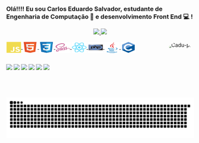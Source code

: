 ### Olá!!!! Eu sou Carlos Eduardo Salvador, estudante de Engenharia de Computação 🤖 e desenvolvimento Front End 💻 !

<div align="center">
  <a href="https://github.com/cadusalvador">
  <img height="180em" src="https://github-readme-stats.vercel.app/api?username=cadusalvador&show_icons=true&theme=dracula&include_all_commits=true&count_private=true"/>
  <img height="180em" src="https://github-readme-stats.vercel.app/api/top-langs/?username=cadusalvador&layout=compact&langs_count=7&theme=dracula"/>
</div>
 <div style="display: inline_block"><br>
  <img align="center" alt="Cadu-Js" height="30" width="40" src="https://raw.githubusercontent.com/devicons/devicon/master/icons/javascript/javascript-plain.svg">
  <img align="center" alt="Cadu-HTML" height="30" width="40" src="https://raw.githubusercontent.com/devicons/devicon/master/icons/html5/html5-original.svg">
  <img align="center" alt="Cadu-CSS" height="30" width="40" src="https://raw.githubusercontent.com/devicons/devicon/master/icons/css3/css3-original.svg">
  <img align="center" alt="Cadu-Saas" height="30" width="40" 
src="https://raw.githubusercontent.com/devicons/devicon/master/icons/sass/sass-original.svg">
  <img align="center" alt="Cadu-React" height="30" width="40" 
src="https://raw.githubusercontent.com/devicons/devicon/master/icons/react/react-original.svg">
  <img align="center" alt="Cadu-PHP" height="30" width="40" 
src="https://raw.githubusercontent.com/devicons/devicon/master/icons/php/php-original.svg">
  <img align="center" alt="Cadu-Java" height="30" width="40" 
src="https://raw.githubusercontent.com/devicons/devicon/master/icons/java/java-original.svg">
  <img align="center" alt="Cadu-C" height="30" width="40" 
src="https://raw.githubusercontent.com/devicons/devicon/master/icons/c/c-original.svg">
  <img align="right" alt="Cadu-pic" height="150" style="border-radius:50px;" src="https://drive.google.com/file/d/10u5uevyRbqBIBzQd8cUSkIiprzBS3BgT/view?usp=sharing">
</div>
  
  ##
  
 <div>
     <a href="https://www.linkedin.com/in/carloseduardosalvador/" target="_blank"><img src="https://img.shields.io/badge/-LinkedIn-%230077B5?style=for-the-badge&logo=linkedin&logoColor=white" target="_blank"></a> 
  <a href="https://www.instagram.com/echo_cadu/" target="_blank"><img src="https://img.shields.io/badge/-Instagram-%23E4405F?style=for-the-badge&logo=instagram&logoColor=white" target="_blank"></a>
  <a href="https://api.whatsapp.com/sendphone=5516991623107&text=Olá!!!%20Carlos.%20Analisamos%20seu%20currículo%20e%20gostariamos%20de%%20sobre..." target="_blank"><img src="https://img.shields.io/badge/WhatsApp-25D366?style=for-the-badge&logo=whatsapp&logoColor=white" target="_blank"></a>
 	<a href="https://www.twitch.tv/cadusalvador" target="_blank"><img src="https://img.shields.io/badge/Twitch-9146FF?style=for-the-badge&logo=twitch&logoColor=white" target="_blank"></a>
 <a href="https://discord.com/channels/@me/416915191779950592" target="_blank"><img src="https://img.shields.io/badge/Discord-7289DA?style=for-the-badge&logo=discord&logoColor=white" target="_blank"></a> 
  <a href = "mailto:carlos1992.ces@gmail.com"><img src="https://img.shields.io/badge/-Gmail-%23333?style=for-the-badge&logo=gmail&logoColor=white" target="_blank"></a>
   
   ![Snake animation](https://github.com/cadusalvador/cadusalvador/blob/output/github-contribution-grid-snake.svg)
 </div>
